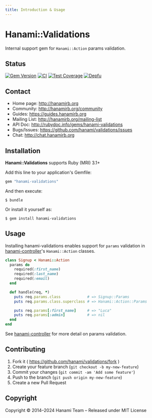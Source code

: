 ```yaml
---
title: Introduction & Usage
---
```


# Hanami::Validations

Internal support gem for `Hanami::Action` params validation.

## Status

[![Gem Version](https://badge.fury.io/rb/hanami-validations.svg)](https://badge.fury.io/rb/hanami-validations)
[![CI](https://github.com/hanami/validations/actions/workflows/ci.yml/badge.svg)](https://github.com/hanami/validations/actions?query=workflow%3Aci+branch%3Amain)
[![Test Coverage](https://codecov.io/gh/hanami/validations/branch/main/graph/badge.svg)](https://codecov.io/gh/hanami/validations)
[![Depfu](https://badges.depfu.com/badges/af6c6be539d9d587c7541ae7a013c9ff/overview.svg)](https://depfu.com/github/hanami/validations?project=Bundler)

## Contact

* Home page: http://hanamirb.org
* Community: http://hanamirb.org/community
* Guides: https://guides.hanamirb.org
* Mailing List: http://hanamirb.org/mailing-list
* API Doc: http://rubydoc.info/gems/hanami-validations
* Bugs/Issues: https://github.com/hanami/validations/issues
* Chat: http://chat.hanamirb.org

## Installation

__Hanami::Validations__ supports Ruby (MRI) 3.1+

Add this line to your application's Gemfile:

```ruby
gem "hanami-validations"
```

And then execute:

```shell
$ bundle
```

Or install it yourself as:

```shell
$ gem install hanami-validations
```

## Usage

Installing hanami-validations enables support for `params` validation in
[hanami-controller][controller]'s `Hanami::Action` classes.

```ruby
class Signup < Hanami::Action
  params do
    required(:first_name)
    required(:last_name)
    required(:email)
  end

  def handle(req, *)
    puts req.params.class            # => Signup::Params
    puts req.params.class.superclass # => Hanami::Action::Params

    puts req.params[:first_name]     # => "Luca"
    puts req.params[:admin]          # => nil
  end
end
```

See [hanami-controller][controller] for more detail on params validation.

[controller]: http://github.com/hanami/controller

## Contributing

1. Fork it ( https://github.com/hanami/validations/fork )
2. Create your feature branch (`git checkout -b my-new-feature`)
3. Commit your changes (`git commit -am 'Add some feature'`)
4. Push to the branch (`git push origin my-new-feature`)
5. Create a new Pull Request

## Copyright

Copyright © 2014–2024 Hanami Team – Released under MIT License
